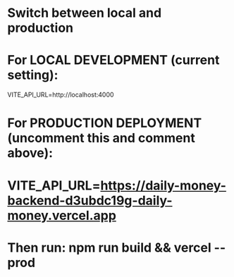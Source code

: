 # Switch between local and production

# For LOCAL DEVELOPMENT (current setting):
VITE_API_URL=http://localhost:4000

# For PRODUCTION DEPLOYMENT (uncomment this and comment above):
# VITE_API_URL=https://daily-money-backend-d3ubdc19g-daily-money.vercel.app

# Then run: npm run build && vercel --prod
